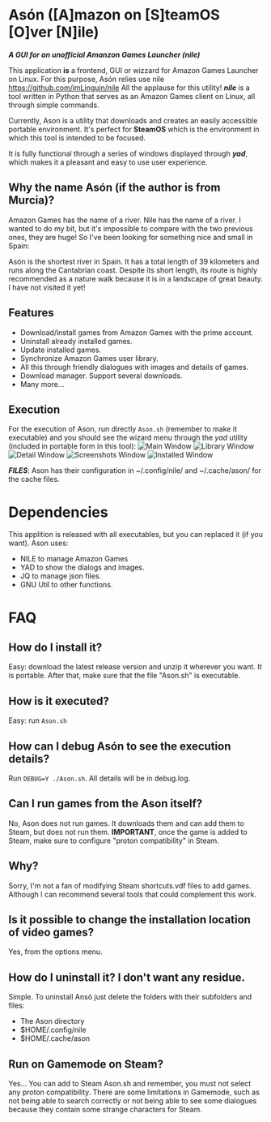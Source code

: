 # Asón ([A]mazon on [S]teamOS [O]ver [N]ile)
_**A GUI for an unofficial Amanzon Games Launcher (nile)**_

This application **is** a frontend, GUI or wizzard for Amazon Games Launcher on Linux. For this purpose, Asón relies use nile https://github.com/imLinguin/nile All the applause for this utility! _**nile**_ is a tool written in Python that serves as an Amazon Games client on Linux, all through simple commands.

Currently, Ason is a utility that downloads and creates an easily accessible portable environment. It's perfect for **SteamOS** which is the environment in which this tool is intended to be focused.

It is fully functional through a series of windows displayed through _**yad**_, which makes it a pleasant and easy to use user experience.


## Why the name Asón (if the author is from Murcia)?
Amazon Games has the name of a river.
Nile has the name of a river.
I wanted to do my bit, but it's impossible to compare with the two previous ones, they are huge! So I've been looking for something nice and small in Spain:

Asón is the shortest river in Spain. It has a total length of 39 kilometers and runs along the Cantabrian coast. Despite its short length, its route is highly recommended as a nature walk because it is in a landscape of great beauty. I have not visited it yet!


## Features
- Download/install games from Amazon Games with the prime account.
- Uninstall already installed games.
- Update installed games.
- Synchronize Amazon Games user library.
- All this through friendly dialogues with images and details of games.
- Download manager. Support several downloads.
- Many more...


## Execution
For the execution of Ason, run directly `Ason.sh` (remember to make it executable) and you should see the wizard menu through the *yad* utility (included in portable form in this tool):
![Main Window](https://raw.githubusercontent.com/FranjeGueje/Ason/master/doc/MainW.png)
![Library Window](https://raw.githubusercontent.com/FranjeGueje/Ason/master/doc/LibraryW.png)
![Detail Window](https://raw.githubusercontent.com/FranjeGueje/Ason/master/doc/DetailW.png)
![Screenshots Window](https://raw.githubusercontent.com/FranjeGueje/Ason/master/doc/ScreenshotsW.png)
![Installed Window](https://raw.githubusercontent.com/FranjeGueje/Ason/master/doc/InstalledW.png)

_**FILES**_: Ason has their configuration in ~/.config/nile/ and ~/.cache/ason/ for the cache files.

# Dependencies
This applition is released with all executables, but you can replaced it (if you want).
Ason uses:
* NILE to manage Amazon Games
* YAD to show the dialogs and images.
* JQ to manage json files.
* GNU Util to other functions.

# FAQ
## How do I install it?
Easy: download the latest release version and unzip it wherever you want. It is portable. After that, make sure that the file "Ason.sh" is executable.

## How is it executed?
Easy: run `Ason.sh`

## How can I debug Asón to see the execution details?
Run `DEBUG=Y ./Ason.sh`. All details will be in debug.log.

## Can I run games from the Ason itself?
No, Ason does not run games. It downloads them and can add them to Steam, but does not run them. **IMPORTANT**, once the game is added to Steam, make sure to configure "proton compatibility" in Steam.

## Why?
Sorry, I'm not a fan of modifying Steam shortcuts.vdf files to add games. Although I can recommend several tools that could complement this work.

## Is it possible to change the installation location of video games?
Yes, from the options menu.

## How do I uninstall it? I don't want any residue.
Simple. To uninstall Ansó just delete the folders with their subfolders and files:
* The Ason directory
* $HOME/.config/nile
* $HOME/.cache/ason

## Run on Gamemode on Steam?
Yes... You can add to Steam Ason.sh and remember, you must not select any proton compatibility. There are some limitations in Gamemode, such as not being able to search correctly or not being able to see some dialogues because they contain some strange characters for Steam.
